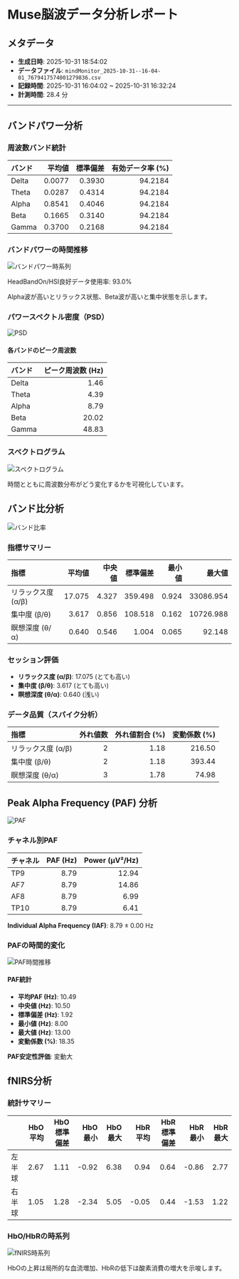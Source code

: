 # Muse脳波データ分析レポート

## メタデータ

- **生成日時**: 2025-10-31 18:54:02
- **データファイル**: `mindMonitor_2025-10-31--16-04-01_7679417574001279836.csv`
- **記録時間**: 2025-10-31 16:04:02 ~ 2025-10-31 16:32:24
- **計測時間**: 28.4 分

---

## バンドパワー分析

### 周波数バンド統計

| バンド   |   平均値 |   標準偏差 |   有効データ率 (%) |
|:---------|---------:|-----------:|-------------------:|
| Delta    |   0.0077 |     0.3930 |            94.2184 |
| Theta    |   0.0287 |     0.4314 |            94.2184 |
| Alpha    |   0.8541 |     0.4046 |            94.2184 |
| Beta     |   0.1665 |     0.3140 |            94.2184 |
| Gamma    |   0.3700 |     0.2168 |            94.2184 |

### バンドパワーの時間推移

![バンドパワー時系列](img/band_power_time_series.png)

HeadBandOn/HSI良好データ使用率: 93.0%

Alpha波が高いとリラックス状態、Beta波が高いと集中状態を示します。

### パワースペクトル密度（PSD）

![PSD](img/psd.png)

#### 各バンドのピーク周波数

| バンド   |   ピーク周波数 (Hz) |
|:---------|--------------------:|
| Delta    |                1.46 |
| Theta    |                4.39 |
| Alpha    |                8.79 |
| Beta     |               20.02 |
| Gamma    |               48.83 |

### スペクトログラム

![スペクトログラム](img/spectrogram.png)

時間とともに周波数分布がどう変化するかを可視化しています。

## バンド比分析

![バンド比率](img/band_ratios.png)

### 指標サマリー

| 指標               |   平均値 |   中央値 |   標準偏差 |   最小値 |    最大値 |
|:-------------------|---------:|---------:|-----------:|---------:|----------:|
| リラックス度 (α/β) |   17.075 |    4.327 |    359.498 |    0.924 | 33086.954 |
| 集中度 (β/θ)       |    3.617 |    0.856 |    108.518 |    0.162 | 10726.988 |
| 瞑想深度 (θ/α)     |    0.640 |    0.546 |      1.004 |    0.065 |    92.148 |

### セッション評価

- **リラックス度 (α/β)**: 17.075 (とても高い)
- **集中度 (β/θ)**: 3.617 (とても高い)
- **瞑想深度 (θ/α)**: 0.640 (浅い)

### データ品質（スパイク分析）

| 指標               |   外れ値数 |   外れ値割合 (%) |   変動係数 (%) |
|:-------------------|-----------:|-----------------:|---------------:|
| リラックス度 (α/β) |          2 |             1.18 |         216.50 |
| 集中度 (β/θ)       |          2 |             1.18 |         393.44 |
| 瞑想深度 (θ/α)     |          3 |             1.78 |          74.98 |

## Peak Alpha Frequency (PAF) 分析

![PAF](img/paf.png)

### チャネル別PAF

| チャネル   |   PAF (Hz) |   Power (μV²/Hz) |
|:-----------|-----------:|-----------------:|
| TP9        |       8.79 |            12.94 |
| AF7        |       8.79 |            14.86 |
| AF8        |       8.79 |             6.99 |
| TP10       |       8.79 |             6.41 |

**Individual Alpha Frequency (IAF)**: 8.79 ± 0.00 Hz

### PAFの時間的変化

![PAF時間推移](img/paf_time_evolution.png)

#### PAF統計

- **平均PAF (Hz)**: 10.49
- **中央値 (Hz)**: 10.50
- **標準偏差 (Hz)**: 1.92
- **最小値 (Hz)**: 8.00
- **最大値 (Hz)**: 13.00
- **変動係数 (%)**: 18.35

**PAF安定性評価**: 変動大

## fNIRS分析

### 統計サマリー

|        |   HbO平均 |   HbO標準偏差 |   HbO最小 |   HbO最大 |   HbR平均 |   HbR標準偏差 |   HbR最小 |   HbR最大 |
|:-------|----------:|--------------:|----------:|----------:|----------:|--------------:|----------:|----------:|
| 左半球 |      2.67 |          1.11 |     -0.92 |      6.38 |      0.94 |          0.64 |     -0.86 |      2.77 |
| 右半球 |      1.05 |          1.28 |     -2.34 |      5.05 |     -0.05 |          0.44 |     -1.53 |      1.22 |

### HbO/HbRの時系列

![fNIRS時系列](img/fnirs_muse_style.png)

HbOの上昇は局所的な血流増加、HbRの低下は酸素消費の増大を示唆します。


